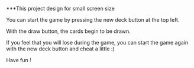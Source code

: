 ***This project design for small screen size


You can start the game by pressing the new deck button at the top left.

With the draw button, the cards begin to be drawn.

If you feel that you will lose during the game, you can start the game again with the new deck button and cheat a little :) 

Have fun !